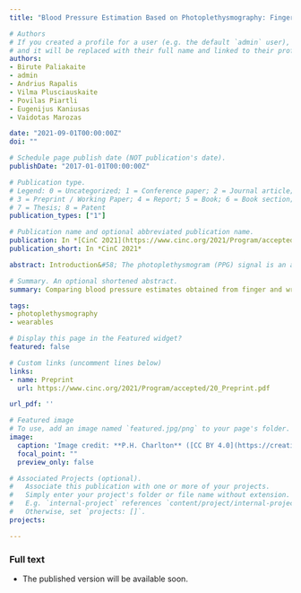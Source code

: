 ```yaml
---
title: "Blood Pressure Estimation Based on Photoplethysmography: Finger versus Wrist"

# Authors
# If you created a profile for a user (e.g. the default `admin` user), write the username (folder name) here 
# and it will be replaced with their full name and linked to their profile.
authors:
- Birute Paliakaite
- admin
- Andrius Rapalis
- Vilma Plusciauskaite
- Povilas Piartli
- Eugenijus Kaniusas
- Vaidotas Marozas

date: "2021-09-01T00:00:00Z"
doi: ""

# Schedule page publish date (NOT publication's date).
publishDate: "2017-01-01T00:00:00Z"

# Publication type.
# Legend: 0 = Uncategorized; 1 = Conference paper; 2 = Journal article;
# 3 = Preprint / Working Paper; 4 = Report; 5 = Book; 6 = Book section;
# 7 = Thesis; 8 = Patent
publication_types: ["1"]

# Publication name and optional abbreviated publication name.
publication: In *[CinC 2021](https://www.cinc.org/2021/Program/accepted/PreliminaryProgram.html)*
publication_short: In *CinC 2021*

abstract: Introduction&#58; The photoplethysmogram (PPG) signal is an attractive candidate for unobtrusive blood pressure (BP) monitoring, as it is widely measured by wrist-worn devices. However, most studies of PPG-based BP estimation techniques have used finger PPG signals. The aim of this study is to compare PPG-based BP estimation when using finger and wrist optical sensors. Materials and methods&#58; Finger and wrist PPGs together with continuous reference BPs were obtained from 22 healthy participants performing two cold pressor tests. Three physiologically motivated features, pulse transit time, PPG intensity ratio and heart rate, were extracted from each PPG pulse. Subject-specific linear regression models for BP estimation were trained using the first cold pressor test. Data from the second cold pressor were used to assess agreement between reference and estimated BP values on a beat-to-beat basis, and to assess the ability to detect changes of at least 10 mmHg in systolic BP. Results&#58; Mean and standard deviation of differences, and mean absolute difference between reference and estimated systolic BPs were&#58; 0.47 mmHg, 10.44 mmHg and 7.78 mmHg for finger PPG signals; and 1.05 mmHg, 12.86 mmHg and 9.69 mmHg for wrist PPG signals. Increases and decreases in systolic BP of at least 10 mmHg were detected with F1 scores of&#58; 0.81 and 0.76 for finger PPG; and 0.75 and 0.61 for wrist PPG. Conclusion&#58; Models performed better with finger PPG signals. Different signal processing approaches were required for finger and wrist signals, indicating that finger-based models should not be generalized directly to wrist PPGs. With improved sensitivity, PPG-based detection of considerable BP changes may be useful in tracking BP trends and abrupt alterations. This could provide useful markers of cardiovascular health in the community, and provide early warning of acute deterioration in hospital patients.

# Summary. An optional shortened abstract.
summary: Comparing blood pressure estimates obtained from finger and wrist sensors.

tags:
- photoplethysmography
- wearables

# Display this page in the Featured widget?
featured: false

# Custom links (uncomment lines below)
links:
- name: Preprint
  url: https://www.cinc.org/2021/Program/accepted/20_Preprint.pdf

url_pdf: ''

# Featured image
# To use, add an image named `featured.jpg/png` to your page's folder. 
image:
  caption: 'Image credit: **P.H. Charlton** ([CC BY 4.0](https://creativecommons.org/licenses/by/4.0/))'
  focal_point: ""
  preview_only: false

# Associated Projects (optional).
#   Associate this publication with one or more of your projects.
#   Simply enter your project's folder or file name without extension.
#   E.g. `internal-project` references `content/project/internal-project/index.md`.
#   Otherwise, set `projects: []`.
projects:

---
```


### Full text

- The published version will be available soon.

